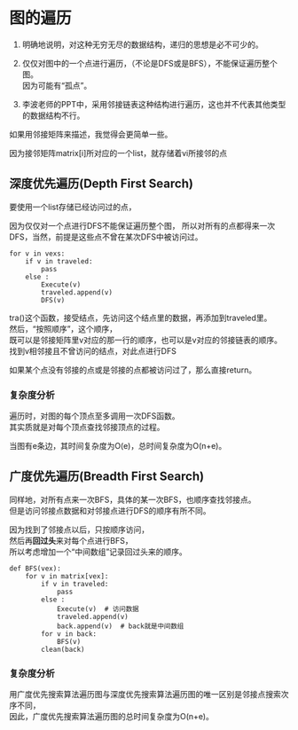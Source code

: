 # 图的遍历

1. 明确地说明，对这种无穷无尽的数据结构，递归的思想是必不可少的。

2. 仅仅对图中的一个点进行遍历，（不论是DFS或是BFS），不能保证遍历整个图。  
因为可能有“孤点”。

3. 李波老师的PPT中，采用邻接链表这种结构进行遍历，这也并不代表其他类型的数据结构不行。

如果用邻接矩阵来描述，我觉得会更简单一些。

因为接邻矩阵matrix[i]所对应的一个list，就存储着vi所接邻的点

## 深度优先遍历(Depth First Search)

要使用一个list存储已经访问过的点，

因为仅仅对一个点进行DFS不能保证遍历整个图，
所以对所有的点都得来一次DFS，当然，前提是这些点不曾在某次DFS中被访问过。

    for v in vexs:
        if v in traveled:
            pass
        else :
            Execute(v)
            traveled.append(v)
            DFS(v)

tra()这个函数，接受结点，先访问这个结点里的数据，再添加到traveled里。  
然后，“按照顺序”，这个顺序，  
既可以是邻接矩阵里v对应的那一行的顺序，也可以是v对应的邻接链表的顺序。  
找到v相邻接且不曾访问的结点，对此点进行DFS

如果某个点没有邻接的点或是邻接的点都被访问过了，那么直接return。

### 复杂度分析

遍历时，对图的每个顶点至多调用一次DFS函数。  
其实质就是对每个顶点查找邻接顶点的过程。

当图有e条边，其时间复杂度为O(e)，总时间复杂度为O(n+e)。

## 广度优先遍历(Breadth First Search)

同样地，对所有点来一次BFS，具体的某一次BFS，也顺序查找邻接点。  
但是访问邻接点数据和对邻接点进行DFS的顺序有所不同。

因为找到了邻接点以后，只按顺序访问，  
然后再**回过头**来对每个点进行BFS，  
所以考虑增加一个“中间数组”记录回过头来的顺序。

    def BFS(vex):
        for v in matrix[vex]:
            if v in traveled:
                pass
            else :
                Execute(v)  # 访问数据
                traveled.append(v)
                back.append(v)  # back就是中间数组
            for v in back:
                BFS(v)
            clean(back)

### 复杂度分析

用广度优先搜索算法遍历图与深度优先搜索算法遍历图的唯一区别是邻接点搜索次序不同，  
因此，广度优先搜索算法遍历图的总时间复杂度为O(n+e)。
